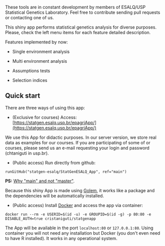 These tools are in constant development by members of ESALQ/USP Statistical Genetics Laboratory. Feel free to contribute sending pull requests or contacting one of us.

This shiny app performs statistical genetics analysis for diverse purposes. Please, check the left menu items for each feature detailed description.

Features implemented by now:

* Single environment analysis

* Multi environment analysis

* Assumptions tests

* Selection indices

## Quick start

There are three ways of using this app:

* (Exclusive for courses) Access: [https://statgen.esalq.usp.br/epagriApp/](https://statgen.esalq.usp.br/epagriApp/)

We use this App for didactic purposes. In our server version, we store real data as examples for our courses. If you are participating of some of or courses, please send us an e-mail requesting your login and password (chtaniguti in usp.br).

* (Public access) Run directly from github:

```{r, eval=FALSE}
runGitHub("statgen-esalq/StatGenESALQ_App", ref="main")
```

**PS:** [Why "main" and not "master"](https://www.zdnet.com/article/github-to-replace-master-with-main-starting-next-month/#:~:text=GitHub%20repositories%20are%20where%20users,of%20a%20source%20code%20repository.&text=1%2C%202020%2C%20any%20new%20repositories,master%2C%22%20the%20company%20said.).

Because this shiny App is made using [Golem](https://golemverse.org/), it works like a package and the dependencies will be automatically installed. 

* (Public access) Install [Docker](https://www.docker.com/get-started) and access the app via container:

```{bash, eval=FALSE}
docker run --rm -e USERID=$(id -u) -e GROUPID=$(id -g) -p 80:80 -e DISABLE_AUTH=true cristaniguti/statgenapp
```

The App will be available in the port `localhost:80` or `127.0.0.1:80`. Using container you will not need any installation but Docker (you don't even need to have R installed). It works in any operational system.

